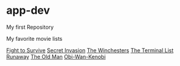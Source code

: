 # app-dev
My first Repository

My favorite movie lists

[Fight to Survive](https://hurawatch.cc/tv/watch-fight-to-survive-online-99184)
[Secret Invasion](https://hurawatch.cc/tv/watch-secret-invasion-online-88246)
[The Winchesters](https://hurawatch.cc/tv/watch-the-winchesters-online-89110)
[The Terminal List](https://hurawatch.cc/tv/watch-the-terminal-list-online-83968)
[Runaway](https://hurawatch.cc/tv/watch-runaway-online-92020)
[The Old Man](https://hurawatch.cc/tv/watch-the-old-man-online-82906)
[Obi-Wan-Kenobi](https://hurawatch.cc/tv/watch-obi-wan-kenobi-online-81289)
